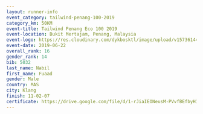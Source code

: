 ```yaml
--- 
layout: runner-info 
event_category: tailwind-penang-100-2019 
category_km: 50KM 
event-title: Tailwind Penang Eco 100 2019 
event-location: Bukit Mertajam, Penang, Malaysia 
event-logo: https://res.cloudinary.com/dykbosktl/image/upload/v1573614442/Logo/Logo_gqlzi3.jpg 
event-date: 2019-06-22 
overall_rank: 16
gender_rank: 14
bib: 5032
last_name: Nabil
first_name: Fuaad
gender: Male
country: MAS
city: Klang
finish: 11-02-07
certificate: https://drive.google.com/file/d/1-rJiaIEONeusM-PVvfBEfbyH1om-Prvm/view?usp=sharing
--- 
```

